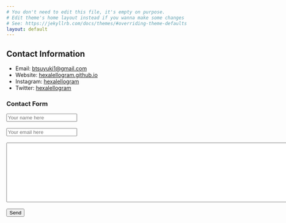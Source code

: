 ```yaml
---
# You don't need to edit this file, it's empty on purpose.
# Edit theme's home layout instead if you wanna make some changes
# See: https://jekyllrb.com/docs/themes/#overriding-theme-defaults
layout: default
---
```


## Contact Information

- Email: [btsuyuki1@gmail.com](mailto:btsuyuki1@gmail.com)
- Website: [hexalellogram.github.io](https://hexalellogram.github.io/)
- Instagram: [hexalellogram](https://instagram.com/hexalellogram)
- Twitter: [hexalellogram](https://twitter.com/hexalellogram)

### Contact Form

<form action="https://formspree.io/btsuyuki1@gmail.com"
      method="POST">
    <input type="text" name="name" placeholder="Your name here">
    <br>
    <br>
    <input type="email" name="_replyto" placeholder="Your email here">
    <br>
    <br>
    <textarea rows="10" cols="100" name="message" placeholder="Your message here"> </textarea>
    <br>
    <br>
    <input type="submit" value="Send">
    
</form>
